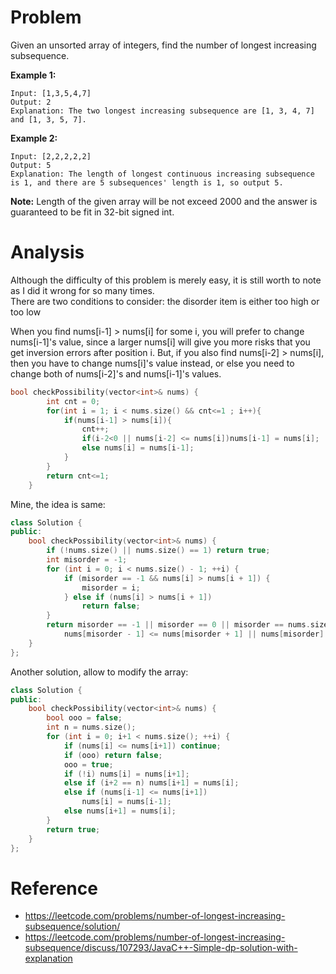 # Problem

Given an unsorted array of integers, find the number of longest increasing subsequence.

**Example 1:**
```
Input: [1,3,5,4,7]
Output: 2
Explanation: The two longest increasing subsequence are [1, 3, 4, 7] and [1, 3, 5, 7].
```

**Example 2:**
```
Input: [2,2,2,2,2]
Output: 5
Explanation: The length of longest continuous increasing subsequence is 1, and there are 5 subsequences' length is 1, so output 5.
```

**Note:** Length of the given array will be not exceed 2000 and the answer is guaranteed to be fit in 32-bit signed int.

# Analysis
Although the difficulty of this problem is merely easy, it is still worth to note as I did it wrong for so many times.  
There are two conditions to consider: the disorder item is either too high or too low  

When you find nums[i-1] > nums[i] for some i, you will prefer to change nums[i-1]'s value, since a larger nums[i] will give you more risks that you get inversion errors after position i. But, if you also find nums[i-2] > nums[i], then you have to change nums[i]'s value instead, or else you need to change both of nums[i-2]'s and nums[i-1]'s values.

```C++
bool checkPossibility(vector<int>& nums) {
        int cnt = 0;                                                                    //the number of changes
        for(int i = 1; i < nums.size() && cnt<=1 ; i++){
            if(nums[i-1] > nums[i]){
                cnt++;
                if(i-2<0 || nums[i-2] <= nums[i])nums[i-1] = nums[i];                    //modify nums[i-1] of a priority
                else nums[i] = nums[i-1];                                                //have to modify nums[i]
            }
        }
        return cnt<=1;
    } 
```

Mine, the idea is same:
```C++
class Solution {
public:
    bool checkPossibility(vector<int>& nums) {
        if (!nums.size() || nums.size() == 1) return true;
        int misorder = -1;
        for (int i = 0; i < nums.size() - 1; ++i) {
            if (misorder == -1 && nums[i] > nums[i + 1]) {
                misorder = i;
            } else if (nums[i] > nums[i + 1])
                return false;
        }
        return misorder == -1 || misorder == 0 || misorder == nums.size() - 2 ||
            nums[misorder - 1] <= nums[misorder + 1] || nums[misorder] <= nums[misorder + 2];
    }
};
```

Another solution, allow to modify the array:
```C++
class Solution {
public:
    bool checkPossibility(vector<int>& nums) {
        bool ooo = false;
        int n = nums.size();
        for (int i = 0; i+1 < nums.size(); ++i) {
            if (nums[i] <= nums[i+1]) continue;
            if (ooo) return false;
            ooo = true;
            if (!i) nums[i] = nums[i+1];
            else if (i+2 == n) nums[i+1] = nums[i];
            else if (nums[i-1] <= nums[i+1])
                nums[i] = nums[i-1];
            else nums[i+1] = nums[i];
        }
        return true;
    }
};
```

# Reference
- https://leetcode.com/problems/number-of-longest-increasing-subsequence/solution/
- https://leetcode.com/problems/number-of-longest-increasing-subsequence/discuss/107293/JavaC++-Simple-dp-solution-with-explanation
